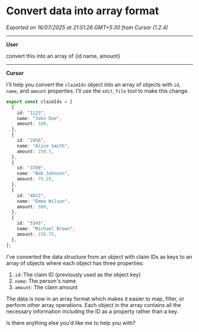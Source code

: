# Convert data into array format
_Exported on 16/07/2025 at 21:51:26 GMT+5:30 from Cursor (1.2.4)_

---

**User**

convert this into an array of {id name, amount}

---

**Cursor**

I'll help you convert the `claimIds` object into an array of objects with `id`, `name`, and `amount` properties. I'll use the `edit_file` tool to make this change.

```typescript
export const claimIds = [
  {
    id: "1123",
    name: "John Doe",
    amount: 100,
  },
  {
    id: "2456",
    name: "Alice Smith",
    amount: 250.5,
  },
  {
    id: "3789",
    name: "Bob Johnson",
    amount: 75.25,
  },
  {
    id: "4012",
    name: "Emma Wilson",
    amount: 500,
  },
  {
    id: "5345",
    name: "Michael Brown",
    amount: 150.75,
  },
];
```

I've converted the data structure from an object with claim IDs as keys to an array of objects where each object has three properties:
1. `id`: The claim ID (previously used as the object key)
2. `name`: The person's name
3. `amount`: The claim amount

The data is now in an array format which makes it easier to map, filter, or perform other array operations. Each object in the array contains all the necessary information including the ID as a property rather than a key.

Is there anything else you'd like me to help you with?

